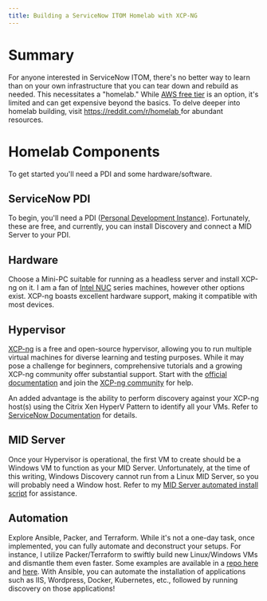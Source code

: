 ```yaml
---
title: Building a ServiceNow ITOM Homelab with XCP-NG
---
```


# Summary
For anyone interested in ServiceNow ITOM, there's no better way to learn than on your own infrastructure that you can tear down and rebuild as needed. This necessitates a "homelab." While [AWS free tier](/instant-mid-server-on-aws-free-tier-with-terraform/) is an option, it's limited and can get expensive beyond the basics. To delve deeper into homelab building, visit [https://reddit.com/r/homelab ](https://reddit.com/r/homelab)for abundant resources.
# Homelab Components
To get started you'll need a PDI and some hardware/software.
## ServiceNow PDI
To begin, you'll need a PDI ([Personal Development Instance](https://developer.servicenow.com/)). Fortunately, these are free, and currently, you can install Discovery and connect a MID Server to your PDI.
## Hardware
Choose a Mini-PC suitable for running as a headless server and install XCP-ng on it. I am a fan of [Intel NUC](https://www.amazon.ca/intel-nuc/s?k=intel%20nuc) series machines, however other options exist. XCP-ng boasts excellent hardware support, making it compatible with most devices.
## Hypervisor
[XCP-ng](https://xcp-ng.org/) is a free and open-source hypervisor, allowing you to run multiple virtual machines for diverse learning and testing purposes. While it may pose a challenge for beginners, comprehensive tutorials and a growing XCP-ng community offer substantial support. Start with the [official documentation](https://docs.xcp-ng.org/installation/install-xcp-ng/) and join the [XCP-ng community](https://xcp-ng.org/forum/) for help.

An added advantage is the ability to perform discovery against your XCP-ng host(s) using the Citrix Xen HyperV Pattern to identify all your VMs. Refer to [ServiceNow Documentation](https://docs.servicenow.com/csh?topicname=citrix-xen-hyper-v-discovery.html&version=latest) for details.
## MID Server
Once your Hypervisor is operational, the first VM to create should be a Windows VM to function as your MID Server. Unfortunately, at the time of this writing, Windows Discovery cannot run from a Linux MID Server, so you will probably need a Window host. Refer to my [MID Server automated install script](/automated-mid-server-install) for assistance.
## Automation
Explore Ansible, Packer, and Terraform. While it's not a one-day task, once implemented, you can fully automate and deconstruct your setups. For instance, I utilize Packer/Terraform to swiftly build new Linux/Windows VMs and dismantle them even faster. Some examples are available in a [repo here](https://github.com/mtcoffee/xcp-ng-packer-examples) and [here](https://github.com/mtcoffee/xcp-ng-terraform-examples). With Ansible, you can automate the installation of applications such as IIS, Wordpress, Docker, Kubernetes, etc., followed by running discovery on those applications!

